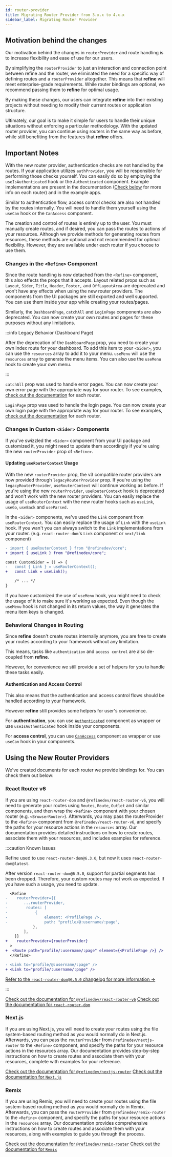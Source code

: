 ```yaml
---
id: router-provider
title: Migrating Router Provider from 3.x.x to 4.x.x
sidebar_label: Migrating Router Provider
---
```


## Motivation behind the changes

Our motivation behind the changes in `routerProvider` and route handling is to increase flexibility and ease of use for our users.

By simplifying the `routerProvider` to just an interaction and connection point between refine and the router, we eliminated the need for a specific way of defining routes and a `routerProvider` altogether. This means that **refine** will meet enterprise-grade requirements. While router bindings are optional, we recommend passing them to **refine** for optimal usage.

By making these changes, our users can integrate **refine** into their existing projects without needing to modify their current routes or application structure.

Ultimately, our goal is to make it simple for users to handle their unique situations without enforcing a particular methodology. With the updated router provider, you can continue using routers in the same way as before, while still benefiting from the features that **refine** offers.

## Important Notes

With the new router provider, authentication checks are not handled by the routes. If your application utilizes `authProvider`, you will be responsible for performing those checks yourself. You can easily do so by employing the `useIsAuthenticated` hook or the `Authenticated` component. Example implementations are present in the documentation ([Check below](#using-the-new-router-providers) for more info on each router) and in the example apps.

Similar to authentication flow, access control checks are also not handled by the routes internally. You will need to handle them yourself using the `useCan` hook or the `CanAccess` component.

The creation and control of routes is entirely up to the user. You must manually create routes, and if desired, you can pass the routes to actions of your resources. Although we provide methods for generating routes from resources, these methods are optional and not recommended for optimal flexibility. However, they are available under each router if you choose to use them.

### Changes in the `<Refine>` Component

Since the route handling is now detached from the `<Refine>` component, this also effects the props that it accepts. Layout related props such as `Layout`, `Sider`, `Title`, `Header`, `Footer,` and `OffLayoutArea` are deprecated and won't have any effects when using the new router providers. The components from the UI packages are still exported and well supported. You can use them inside your app while creating your routes/pages.

Similarly, the `DashboardPage`, `catchAll` and `LoginPage` components are also deprecated. You can now create your own routes and pages for these purposes without any limitations.

:::info Legacy Behavior (Dashboard Page)

After the deprecation of the `DashboardPage` prop, you need to create your own index route for your dashboard. To add this item to your `<Sider>`, you can use the `resources` array to add it to your menu. `useMenu` will use the `resources` array to generate the menu items. You can also use the `useMenu` hook to create your own menu.

:::

`catchAll` prop was used to handle error pages. You can now create your own error page with the appropriate way for your router. To see examples, [check out the documentation](#using-the-new-router-providers) for each router.

`LoginPage` prop was used to handle the login page. You can now create your own login page with the appropriate way for your router. To see examples, [check out the documentation](#using-the-new-router-providers) for each router.

### Changes in Custom `<Sider>` Components

If you've swizzled the `<Sider>` component from your UI package and customized it, you might need to update them accordingly if you're using the new `routerProvider` prop of `<Refine>`.

#### Updating `useRouterContext` Usage

With the new `routerProvider` prop, the v3 compatible router providers are now provided through `legacyRouterProvider` prop. If you're using the `legacyRouterProvider`, `useRouterContext` will continue working as before. If you're using the new `routerProvider`, `useRouterContext` hook is deprecated and won't work with the new router providers. You can easily replace the usage of `useRouterContext` with the new router hooks such as `useLink`, `useGo`, `useBack` and `useParsed.`

In the `<Sider>` components, we've used the `Link` component from `useRouterContext`. You can easily replace the usage of `Link` with the `useLink` hook. If you wan't you can always switch to the `Link` implementations from your router. (e.g. `react-router-dom`'s `Link` component or `next/link` component)

```diff
- import { useRouterContext } from "@refinedev/core";
+ import { useLink } from "@refinedev/core";

const CustomSider = () => {
-   const { Link } = useRouterContext();
+   const Link = useLink();

    /* ... */
}
```

If you have customized the use of `useMenu` hook, you might need to check the usage of it to make sure it's working as expected. Even though the `useMenu` hook is not changed in its return values, the way it generates the menu item keys is changed.

### Behavioral Changes in Routing

Since **refine** doesn't create routes internally anymore, you are free to create your routes according to your framework without any limitation.

This means, tasks like `authentication` and `access control` are also de-coupled from **refine**.

However, for convenience we still provide a set of helpers for you to handle these tasks easily.

#### Authentication and Access Control

This also means that the authentication and access control flows should be handled according to your framework.

However **refine** still provides some helpers for user's convenience.

For **authentication**, you can use [`Authenticated`](/docs/api-reference/core/components/auth/authenticated) component as wrapper or use `useIsAuthenticated` hook inside your components.

For **access control**, you can use [`CanAccess`](/docs/api-reference/core/components/accessControl/can-access) component as wrapper or use `useCan` hook in your components.

## Using the New Router Providers

We've created documents for each router we provide bindings for. You can check them out below:

### React Router v6

If you are using `react-router-dom` and `@refinedev/react-router-v6`, you will need to generate your routes using `Routes`, `Route`, `Outlet` and similar components, and then wrap the `<Refine>` component with your chosen router (e.g. `<BrowserRouter>`). Afterwards, you may pass the routerProvider to the `<Refine>` component from `@refinedev/react-router-v6`, and specify the paths for your resource actions in the `resources` array. Our documentation provides detailed instructions on how to create routes, associate them with your resources, and includes examples for reference.

:::caution Known Issues

Refine used to use `react-router-dom@6.3.0`, but now it uses `react-router-dom@latest`.

After version `react-router-dom@6.5.0`, support for partial segments has been dropped. Therefore, your custom routes may not work as expected. If you have such a usage, you need to update.

```diff
  <Refine
-    routerProvider={{
-       ...routerProvider,
-        routes: [
-            {
-                element: <ProfilePage />,
-                path: "profile/@:username/:page",
            },
        ],
    }}
+    routerProvider={routerProvider}
  >
+  <Route path="profile/:username/:page" element={<ProfilePage />} />
  </Refine>
```

```diff
- <Link to="profile/@:username/:page" />
+ <Link to="profile/:username/:page" />
```

[Refer to the `react-router-dom@6.5.0` changelog for more information ->](https://github.com/remix-run/react-router/releases/tag/react-router%406.5.0)

:::

[Check out the documentation for `@refinedev/react-router-v6`](/docs/packages/documentation/routers/react-router-v6)
[Check out the documentation for `react-router-dom`](https://reactrouter.com)

### Next.js

If you are using Next.js, you will need to create your routes using the file system-based routing method as you would normally do in Next.js. Afterwards, you can pass the `routerProvider` from `@refinedev/nextjs-router` to the `<Refine>` component, and specify the paths for your resource actions in the resources array. Our documentation provides step-by-step instructions on how to create routes and associate them with your resources, complete with examples for your reference.

[Check out the documentation for `@refinedev/nextjs-router`](/docs/packages/documentation/routers/nextjs)
[Check out the documentation for `Next.js`](https://nextjs.org/docs/getting-started)

### Remix

If you are using Remix, you will need to create your routes using the file system-based routing method as you would normally do in Remix. Afterwards, you can pass the `routerProvider` from `@refinedev/remix-router` to the `<Refine>` component, and specify the paths for your resource actions in the `resources` array. Our documentation provides comprehensive instructions on how to create routes and associate them with your resources, along with examples to guide you through the process.

[Check out the documentation for `@refinedev/remix-router`](/docs/packages/documentation/routers/remix)
[Check out the documentation for `Remix`](https://remix.run/docs/en/main)
